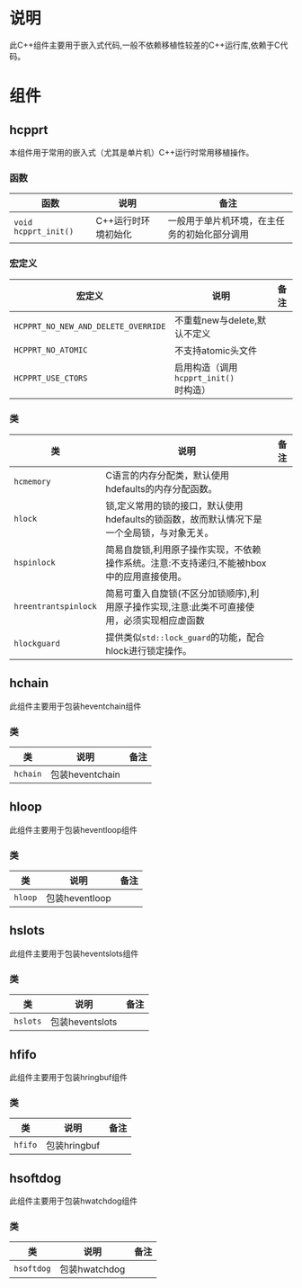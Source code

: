 # 说明

此C++组件主要用于嵌入式代码,一般不依赖移植性较差的C++运行库,依赖于C代码。

# 组件

## hcpprt

本组件用于常用的嵌入式（尤其是单片机）C++运行时常用移植操作。

### 函数

| 函数                 | 说明                | 备注                                         |
| -------------------- | ------------------- | -------------------------------------------- |
| `void hcpprt_init()` | C++运行时环境初始化 | 一般用于单片机环境，在主任务的初始化部分调用 |

### 宏定义

| 宏定义                              | 说明                                  | 备注 |
| ----------------------------------- | ------------------------------------- | ---- |
| `HCPPRT_NO_NEW_AND_DELETE_OVERRIDE` | 不重载new与delete,默认不定义          |      |
| `HCPPRT_NO_ATOMIC`                  | 不支持atomic头文件                    |      |
| `HCPPRT_USE_CTORS`                  | 启用构造（调用`hcpprt_init()`时构造） |      |

### 类

| 类                   | 说明                                                         | 备注 |
| -------------------- | ------------------------------------------------------------ | ---- |
| `hcmemory`           | C语言的内存分配类，默认使用hdefaults的内存分配函数。         |      |
| `hlock`              | 锁,定义常用的锁的接口，默认使用hdefaults的锁函数，故而默认情况下是一个全局锁，与对象无关。 |      |
| `hspinlock`          | 简易自旋锁,利用原子操作实现，不依赖操作系统。注意:不支持递归,不能被hbox中的应用直接使用。 |      |
| `hreentrantspinlock` | 简易可重入自旋锁(不区分加锁顺序),利用原子操作实现,注意:此类不可直接使用，必须实现相应虚函数 |      |
| `hlockguard`         | 提供类似`std::lock_guard`的功能，配合hlock进行锁定操作。     |      |

## hchain

此组件主要用于包装heventchain组件

### 类

| 类       | 说明            | 备注 |
| -------- | --------------- | ---- |
| `hchain` | 包装heventchain |      |

## hloop

此组件主要用于包装heventloop组件

### 类

| 类      | 说明           | 备注 |
| ------- | -------------- | ---- |
| `hloop` | 包装heventloop |      |

## hslots

此组件主要用于包装heventslots组件

### 类

| 类       | 说明            | 备注 |
| -------- | --------------- | ---- |
| `hslots` | 包装heventslots |      |

## hfifo

此组件主要用于包装hringbuf组件

### 类

| 类      | 说明         | 备注 |
| ------- | ------------ | ---- |
| `hfifo` | 包装hringbuf |      |

## hsoftdog

此组件主要用于包装hwatchdog组件

### 类

| 类         | 说明          | 备注 |
| ---------- | ------------- | ---- |
| `hsoftdog` | 包装hwatchdog |      |